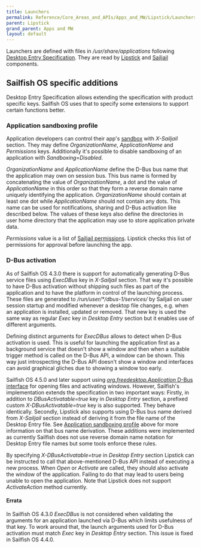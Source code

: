 ```yaml
---
title: Launchers
permalink: Reference/Core_Areas_and_APIs/Apps_and_MW/Lipstick/Launchers/
parent: Lipstick
grand_parent: Apps and MW
layout: default
---
```


Launchers are defined with files in _/usr/share/applications_ following [Desktop Entry
Specification](https://specifications.freedesktop.org/desktop-entry-spec/desktop-entry-spec-latest.html).
They are read by [Lipstick](/Reference/Core_Areas_and_APIs/Apps_and_MW/Lipstick/) and
[Sailjail](https://github.com/sailfishos/sailjail) components.

## Sailfish OS specific additions
Desktop Entry Specification allows extending the specification with product specific keys. Sailfish
OS uses that to specify some extensions to support certain functions better.

### Application sandboxing profile
Application developers can control their app's
[sandbox](https://github.com/sailfishos/sailjail-permissions#sailfish-os-application-sandboxing-and-permissions)
with _X-Sailjail_ section. They may define _OrganizationName_, _ApplicationName_ and _Permissions_
keys. Additionally it's possible to disable sandboxing of an application with _Sandboxing=Disabled_.

_OrganizationName_ and _ApplicationName_ define the D-Bus bus name that the application may own on
session bus. This bus name is formed by concatenating the value of _OrganizationName_, a dot and the
value of _ApplicationName_ in this order so that they form a reverse domain name uniquely
identifying the application. _OrganizationName_ should contain at least one dot while
_ApplicationName_ should not contain any dots. This name can be used for notifications, sharing and
D-Bus activation like described below. The values of these keys also define the directories in user
home directory that the application may use to store application private data.

_Permissions_ value is a list of [Sailjail
permissions](https://github.com/sailfishos/sailjail-permissions#permissions). Lipstick checks this
list of permissions for approval before launching the app.

### D-Bus activation
As of Sailfish OS 4.3.0 there is support for automatically generating D-Bus service files using
_ExecDBus_ key in _X-Sailjail_ section. That way it's possible to have D-Bus activation without
shipping such files as part of the application and to have the platform in control of the launching
process. These files are generated to _/run/user/\*/dbus-1/services/_ by Sailjail on user session
startup and modified whenever a desktop file changes, e.g. when an application is installed, updated
or removed. That new key is used the same way as regular _Exec_ key in _Desktop Entry_ section but
it enables use of different arguments.

Defining distinct arguments for _ExecDBus_ allows to detect when D-Bus activation is used. This is
useful for launching the application first as a background service that doesn't show a window and
then when a suitable trigger method is called on the D-Bus API, a window can be shown. This way just
introspecting the D-Bus API doesn't show a window and interfaces can avoid graphical gliches due to
showing a window too early.

Sailfish OS 4.5.0 and later support using [_org.freedesktop.Application_ D-Bus
interface](https://specifications.freedesktop.org/desktop-entry-spec/desktop-entry-spec-latest.html#dbus)
for opening files and activating windows. However, Sailfish's implementation extends the
specification in two important ways: Firstly, in addition to _DBusActivatable=true_ key in _Desktop
Entry_ section, a prefixed custom _X-DBusActivatable=true_ key is also supported. They behave
identically. Secondly, Lipstick also supports using D-Bus bus name derived from _X-Sailjail_ section
instead of deriving it from the file name of the Desktop Entry file. See [Application sandboxing
profile](#application-sandboxing-profile) above for more information on that bus name derivation.
These additions were implemented as currently Sailfish does not use reverse domain name notation for
Desktop Entry file names but some tools enforce these rules.

By specifying _X-DBusActivatable=true_ in _Desktop Entry_ section Lipstick can be instructed to call
that above-mentioned D-Bus API instead of executing a new process. When _Open_ or _Activate_ are
called, they should also activate the window of the application. Failing to do that may lead to
users being unable to open the application. Note that Lipstick does not support _ActivateAction_
method currently.

#### Errata
In Sailfish OS 4.3.0 _ExecDBus_ is not considered when validating the arguments for an application
launched via D-Bus which limits usefulness of that key. To work around that, the launch arguments
used for D-Bus activation must match _Exec_ key in _Desktop Entry_ section. This issue is fixed in
Sailfish OS 4.4.0.
